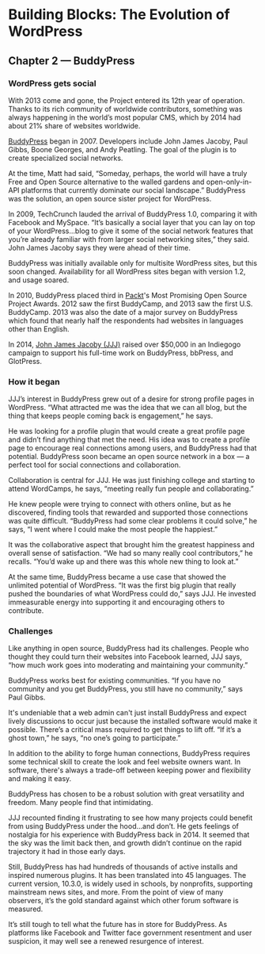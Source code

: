 # Building Blocks: The Evolution of WordPress
## Chapter 2 — BuddyPress
### WordPress gets social

With 2013 come and gone, the Project entered its 12th year of operation. Thanks to its rich community of worldwide contributors, something was always happening in the world’s most popular CMS, which by 2014 had about 21% share of websites worldwide. 

[BuddyPress](https://buddypress.org/) began in 2007. Developers include John James Jacoby, Paul Gibbs, Boone Georges, and Andy Peatling. The goal of the plugin is to create specialized social networks. 

At the time, Matt had said, “Someday, perhaps, the world will have a truly Free and Open Source alternative to the walled gardens and open-only-in-API platforms that currently dominate our social landscape.” BuddyPress was the solution, an open source sister project for WordPress. 

In 2009, TechCrunch lauded the arrival of BuddyPress 1.0, comparing it with Facebook and MySpace. “It’s basically a social layer that you can lay on top of your WordPress…blog to give it some of the social network features that you’re already familiar with from larger social networking sites,” they said. John James Jacoby says they were ahead of their time.

BuddyPress was initially available only for multisite WordPress sites, but this soon changed. Availability for all WordPress sites began with version 1.2, and usage soared.

In 2010, BuddyPress placed third in [Packt](https://en.wikipedia.org/wiki/Packt)'s Most Promising Open Source Project Awards. 2012 saw the first BuddyCamp, and 2013 saw the first U.S. BuddyCamp. 2013 was also the date of a major survey on BuddyPress which found that nearly half the respondents had websites in languages other than English.

In 2014, [John James Jacoby (JJJ)](https://profiles.wordpress.org/johnjamesjacoby/) raised over $50,000 in an Indiegogo campaign to support his full-time work on BuddyPress, bbPress, and GlotPress. 

### How it began

JJJ’s interest in BuddyPress grew out of a desire for strong profile pages in WordPress. “What attracted me was the idea that we can all blog, but the thing that keeps people coming back is engagement,” he says.

He was looking for a profile plugin that would create a great profile page and didn’t find anything that met the need. His idea was to create a profile page to encourage real connections among users, and BuddyPress had that potential. BuddyPress soon became an open source network in a box — a perfect tool for social connections and collaboration.

Collaboration is central for JJJ. He was just finishing college and starting to attend WordCamps, he says, “meeting really fun people and collaborating.”

He knew people were trying to connect with others online, but as he discovered, finding tools that rewarded and supported those connections was quite difficult. “BuddyPress had some clear problems it could solve,” he says, “I went where I could make the most people the happiest.”

It was the collaborative aspect that brought him the greatest happiness  and overall sense of satisfaction. “We had so many really cool contributors,” he recalls. “You’d wake up and there was this whole new thing to look at.”

At the same time, BuddyPress became a use case that showed the unlimited potential of WordPress. “It was the first big plugin that really pushed the boundaries of what WordPress could do,” says JJJ. He invested immeasurable energy into supporting it and encouraging others to contribute. 

### Challenges

Like anything in open source, BuddyPress had its challenges. People who thought they could turn their websites into Facebook learned, JJJ says, “how much work goes into moderating and maintaining your community.”

BuddyPress works best for existing communities. “If you have no community and you get BuddyPress, you still have no community,” says Paul Gibbs.

It's undeniable that a web admin can't just install BuddyPress and expect lively discussions to occur just because the installed software would make it possible. There’s a critical mass required to get things to lift off. “If it’s a ghost town,” he says, “no one’s going to participate.”

In addition to the ability to forge human connections, BuddyPress requires some technical skill to create the look and feel website owners want. In software, there's always a trade-off between keeping power and flexibility and making it easy.

BuddyPress has chosen to be a robust solution with great versatility and freedom. Many people find that intimidating. 

JJJ recounted finding it frustrating to see how many projects could benefit from using BuddyPress under the hood…and don’t. He gets feelings of nostalgia for his experience with BuddyPress back in 2014. It seemed that the sky was the limit back then, and growth didn’t continue on the rapid trajectory it had in those early days. 

Still, BuddyPress has had hundreds of thousands of active installs and inspired numerous plugins. It has been translated into 45 languages. The current version, 10.3.0, is widely used in schools, by nonprofits, supporting mainstream news sites, and more. From the point of view of many observers, it’s the gold standard against which other forum software is measured. 

It’s still tough to tell what the future has in store for BuddyPress. As platforms like Facebook and Twitter face government resentment and user suspicion, it may well see a renewed resurgence of interest.

